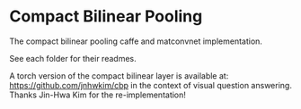 # Compact Bilinear Pooling
The compact bilinear pooling caffe and matconvnet implementation.

See each folder for their readmes.

A torch version of the compact bilinear layer is available at: https://github.com/jnhwkim/cbp in the context of visual question answering. Thanks Jin-Hwa Kim for the re-implementation!
